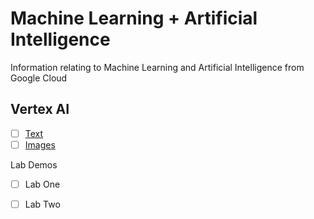 # Machine Learning + Artificial Intelligence

Information relating to Machine Learning and Artificial Intelligence from Google Cloud

## Vertex AI

- [ ] [Text]()
- [ ] [Images]()

Lab Demos

- [ ] Lab One
- [ ] Lab Two 

